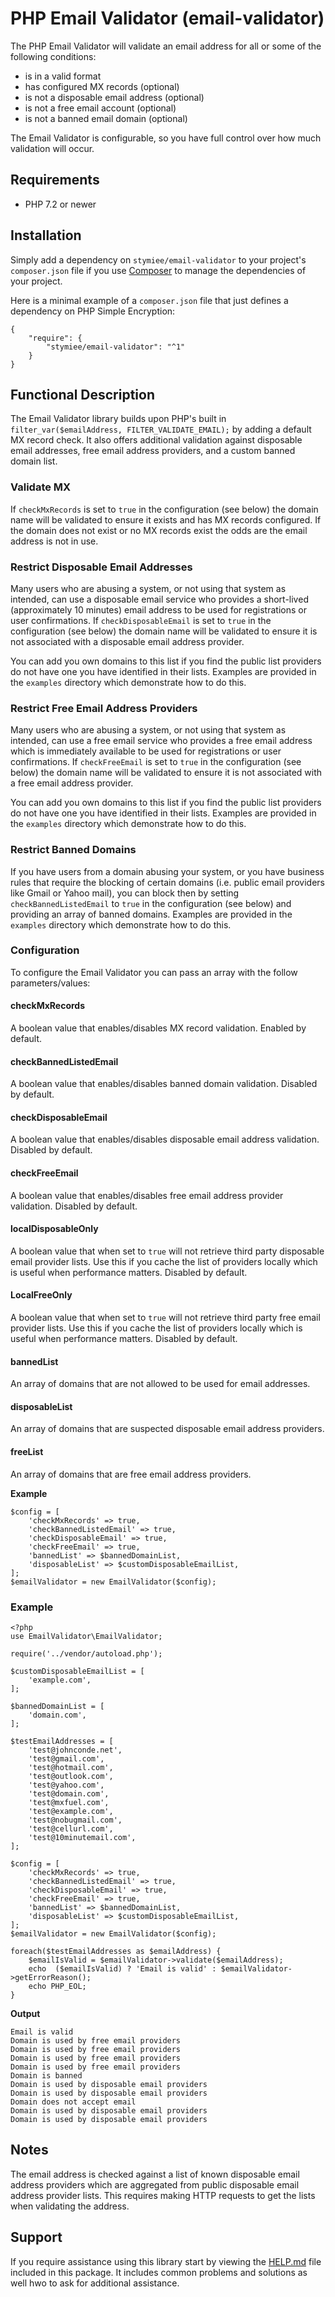 # PHP Email Validator (email-validator)

The PHP Email Validator will validate an email address for all or some of the following conditions:

- is in a valid format
- has configured MX records (optional)
- is not a disposable email address (optional)
- is not a free email account (optional)
- is not a banned email domain (optional)

The Email Validator is configurable, so you have full control over how much validation will occur.

## Requirements

- PHP 7.2 or newer

## Installation

Simply add a dependency on `stymiee/email-validator` to your project's `composer.json` file if you use
[Composer](https://getcomposer.org/) to manage the dependencies of your project.

Here is a minimal example of a `composer.json` file that just defines a dependency on PHP Simple Encryption:

    {
        "require": {
            "stymiee/email-validator": "^1"
        }
    }
    
## Functional Description

The Email Validator library builds upon PHP's built in `filter_var($emailAddress, FILTER_VALIDATE_EMAIL);` by adding a 
default MX record check. It also offers additional validation against disposable email addresses, free email address 
providers, and a custom banned domain list.

### Validate MX 

If `checkMxRecords` is set to `true` in the configuration (see below) the domain name will be validated to ensure it 
exists and has MX records configured. If the domain does not exist or no MX records exist the odds are the email address
is not in use.

### Restrict Disposable Email Addresses

Many users who are abusing a system, or not using that system as intended, can use a disposable email service who 
provides a short-lived (approximately 10 minutes) email address to be used for registrations or user confirmations. If
`checkDisposableEmail` is set to `true` in the configuration (see below) the domain name will be validated to ensure 
it is not associated with a disposable email address provider. 

You can add you own domains to this list if you find the public list providers do not have one you
have identified in their lists. Examples are provided in the `examples` directory which demonstrate how to do this.

### Restrict Free Email Address Providers

Many users who are abusing a system, or not using that system as intended, can use a free email service who 
provides a free email address which is immediately available to be used for registrations or user confirmations. If
`checkFreeEmail` is set to `true` in the configuration (see below) the domain name will be validated to ensure 
it is not associated with a free email address provider. 

You can add you own domains to this list if you find the public list providers do not have one you
have identified in their lists. Examples are provided in the `examples` directory which demonstrate how to do this.

### Restrict Banned Domains

If you have users from a domain abusing your system, or you have business rules that require the blocking of certain 
domains (i.e. public email providers like Gmail or Yahoo mail), you can block then by setting `checkBannedListedEmail` 
to `true` in the configuration (see below) and providing an array of banned domains. Examples are provided in the 
`examples` directory which demonstrate how to do this.

### Configuration

To configure the Email Validator you can pass an array with the follow parameters/values:

#### checkMxRecords

A boolean value that enables/disables MX record validation. Enabled by default.

#### checkBannedListedEmail

A boolean value that enables/disables banned domain validation. Disabled by default.

#### checkDisposableEmail

A boolean value that enables/disables disposable email address validation. Disabled by default.

#### checkFreeEmail

A boolean value that enables/disables free email address provider validation. Disabled by default.

#### localDisposableOnly

A boolean value that when set to `true` will not retrieve third party disposable email provider lists. Use this if you 
cache the list of providers locally which is useful when performance matters. Disabled by default.

#### LocalFreeOnly

A boolean value that when set to `true` will not retrieve third party free email provider lists. Use this if you 
cache the list of providers locally which is useful when performance matters. Disabled by default.

#### bannedList

An array of domains that are not allowed to be used for email addresses.

#### disposableList

An array of domains that are suspected disposable email address providers.

#### freeList

An array of domains that are free email address providers.

**Example**

    $config = [
        'checkMxRecords' => true,
        'checkBannedListedEmail' => true,
        'checkDisposableEmail' => true,
        'checkFreeEmail' => true,
        'bannedList' => $bannedDomainList,
        'disposableList' => $customDisposableEmailList,
    ];
    $emailValidator = new EmailValidator($config);

### Example

    <?php
    use EmailValidator\EmailValidator;
    
    require('../vendor/autoload.php');
    
    $customDisposableEmailList = [
        'example.com',
    ];
    
    $bannedDomainList = [
        'domain.com',
    ];
    
    $testEmailAddresses = [
        'test@johnconde.net',
        'test@gmail.com',
        'test@hotmail.com',
        'test@outlook.com',
        'test@yahoo.com',
        'test@domain.com',
        'test@mxfuel.com',
        'test@example.com',
        'test@nobugmail.com',
        'test@cellurl.com',
        'test@10minutemail.com',
    ];
    
    $config = [
        'checkMxRecords' => true,
        'checkBannedListedEmail' => true,
        'checkDisposableEmail' => true,
        'checkFreeEmail' => true,
        'bannedList' => $bannedDomainList,
        'disposableList' => $customDisposableEmailList,
    ];
    $emailValidator = new EmailValidator($config);
    
    foreach($testEmailAddresses as $emailAddress) {
        $emailIsValid = $emailValidator->validate($emailAddress);
        echo  ($emailIsValid) ? 'Email is valid' : $emailValidator->getErrorReason();
        echo PHP_EOL;
    }
    
**Output**

    Email is valid
    Domain is used by free email providers
    Domain is used by free email providers
    Domain is used by free email providers
    Domain is used by free email providers
    Domain is banned
    Domain is used by disposable email providers
    Domain is used by disposable email providers
    Domain does not accept email
    Domain is used by disposable email providers
    Domain is used by disposable email providers
 
## Notes

The email address is checked against a list of known disposable email address providers which are aggregated from
public disposable email address provider lists. This requires making HTTP requests to get the lists when validating 
the address.

## Support

If you require assistance using this library start by viewing the [HELP.md](HELP.md) file included in this package. It 
includes common problems and solutions as well hwo to ask for additional assistance.
